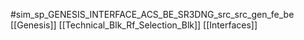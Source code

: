 #sim_sp_GENESIS_INTERFACE_ACS_BE_SR3DNG_src_src_gen_fe_be
[[Genesis]]
[[Technical_Blk_Rf_Selection_Blk]]
[[Interfaces]]

